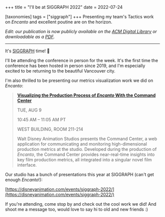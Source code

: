 +++
title = "I'll be at SIGGRAPH 2022"
date = 2022-07-24

[taxonomies]
tags = ["siggraph"]
+++
Presenting my team's Tactics work on _Encanto_ and excellent poutine are on the horizon.
<!-- more -->

_Edit: our publication is now publicly available on the [ACM Digital Library](https://dl.acm.org/doi/10.1145/3532836.3536242) or downloadable as a [PDF](/projects/encanto/Visualizing+the+Production+Process+of+Encanto+With+the+Command+Center.pdf)._

---

It's [SIGGRAPH](https://s2022.siggraph.org/) time! 🎉

I'll be attending the conference in person for the week. It's the first time the conference has been hosted in person since 2019, and I'm especially excited to be returning to the beautiful Vancouver city.

I'm also thrilled to be presenting our metrics visualization work we did on _Encanto_:

> [**Visualizing the Production Process of _Encanto_ With the Command Center**](https://s2022.siggraph.org/presentation/?id=gensub_205&sess=sess138)
> 
> TUE, AUG 9
> 
> 10:45 AM – 11:05 AM PT
> 
> WEST BUILDING, ROOM 211-214
> 
> Walt Disney Animation Studios presents the Command Center, a web application for communicating and monitoring high-dimensional production metrics at the studio. Developed during the production of _Encanto_, the Command Center provides near-real-time insights into key film production metrics, all integrated into a singular novel film interface.

Our studio has a bunch of presentations this year at SIGGRAPH (can't get enough _Encanto_!):

[https://disneyanimation.com/events/siggraph-2022/](https://disneyanimation.com/events/siggraph-2022/)

If you're attending, come stop by and check out the cool work we did! And shoot me a message too, would love to say hi to old and new friends :) 